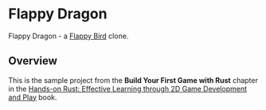 # Flappy Dragon

Flappy Dragon - a [Flappy Bird](https://flappybird.io/) clone.

## Overview

This is the sample project from the **Build Your First Game with Rust** chapter in the [Hands-on Rust: Effective Learning through 2D Game Development and Play](https://hands-on-rust.com/) book.
